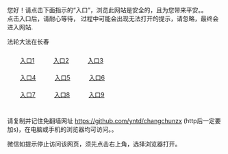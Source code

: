 您好！请点击下面指示的“入口”，浏览此网站是安全的，且为您带来平安。。 <br/>
点击入口后，请耐心等待， 过程中可能会出现无法打开的提示，请忽略，最终会进入网站. </br>

法轮大法在长春<br/>
<div style="padding:10px"><a style="margin:20px" target="_blank" href="https://d1mkttutxu50je.cloudfront.net/2Qpsp?yqxankjq" id="ccLink1" rel="nofollow">入口1</a> <a target="_blank" style="margin:20px" href="https://dqupcb3sz3rge.cloudfront.net/2Qpsp?wkvtwcn" id="ccLink2" rel="nofollow">入口2</a> <a style="margin:20px" target="_blank" href="https://d1r36t571v0mgk.cloudfront.net/2Qpsp?rlwie" id="ccLink3" rel="nofollow">入口3</a></div>

<div style="padding:10px" ><a style="margin:20px" target="_blank" href="https://d1mkttutxu50je.cloudfront.net/2Qpsp?yqxankjq" id="ccLink4" rel="nofollow">入口4</a> <a style="margin:20px" href="https://dqupcb3sz3rge.cloudfront.net/2Qpsp?wkvtwcn" target="_blank" id="ccLink5" rel="nofollow">入口5</a> <a style="margin:20px" href="https://d1r36t571v0mgk.cloudfront.net/2Qpsp?rlwie" target="_blank" id="ccLink6" rel="nofollow">入口6</a></div>

<div style="padding:10px"><a style="margin:20px" target="_blank" href="https://d1mkttutxu50je.cloudfront.net/2Qpsp?yqxankjq" id="ccLink7" rel="nofollow">入口7</a> <a style="margin:20px" href="https://dqupcb3sz3rge.cloudfront.net/2Qpsp?wkvtwcn" target="_blank" id="ccLink8" rel="nofollow">入口8</a> <a style="margin:20px" target="_blank" href="https://d1r36t571v0mgk.cloudfront.net/2Qpsp?rlwie" id="ccLink9" rel="nofollow">入口9</a></div>

<br/>



请复制并记住免翻墙网址 https://github.com/yntd/changchunzx (http后一定要加s)，在电脑或手机的浏览器均可访问。。<br/>

微信如提示停止访问该网页，须先点击右上角，选择浏览器打开。
